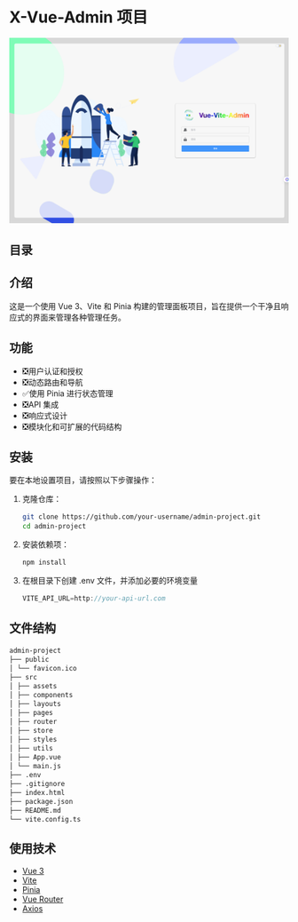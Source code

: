 # X-Vue-Admin 项目

![Image text](./login.jpg)
## 目录

<!-- 1. [介绍](#介绍)
2. [功能](#功能)
3. [安装](#安装)
4. [使用](#使用)
5. [文件结构](#文件结构)
6. [使用技术](#使用技术)
7. [贡献](#贡献)
8. [许可](#许可) -->

## 介绍

这是一个使用 Vue 3、Vite 和 Pinia 构建的管理面板项目，旨在提供一个干净且响应式的界面来管理各种管理任务。

## 功能

-   ❎用户认证和授权
-   ❎动态路由和导航
-   ✅使用 Pinia 进行状态管理
-   ❎API 集成
-   ❎响应式设计
-   ❎模块化和可扩展的代码结构

## 安装

要在本地设置项目，请按照以下步骤操作：

1. 克隆仓库：
    ```sh
    git clone https://github.com/your-username/admin-project.git
    cd admin-project
    ```
2. 安装依赖项：
    ```sh
    npm install
    ```
3. 在根目录下创建 .env 文件，并添加必要的环境变量
    ```javascript
    VITE_API_URL=http://your-api-url.com
    ```

## 文件结构

```text
admin-project
├── public
│ └── favicon.ico
├── src
│ ├── assets
│ ├── components
│ ├── layouts
│ ├── pages
│ ├── router
│ ├── store
│ ├── styles
│ ├── utils
│ ├── App.vue
│ └── main.js
├── .env
├── .gitignore
├── index.html
├── package.json
├── README.md
└── vite.config.ts
```

## 使用技术
- [Vue 3](https://v3.vuejs.org/)
- [Vite](https://vitejs.dev/)
- [Pinia](https://pinia.vuejs.org/)
- [Vue Router](https://router.vuejs.org/)
- [Axios](https://axios-http.com/)


